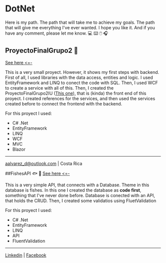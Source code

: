 # DotNet
Here is my path. The path that will take me to achieve my goals. The path that will give me everything I've ever wanted.
I hope you like it. And if you have any comment, please let me know. :computer: :keyboard: :computer_mouse: :headphones:

## ProyectoFinalGrupo2 :fork_and_knife:
[See here <=-](https://github.com/aalvareznet/DotNet/tree/main/ProyectoFinalGrupo2)

This is a very small proyect. However, it shows my first steps with backend. First of all, I used libraries with the data access, entities and logic. I used EntityFramework and LINQ to conect the code with SQL. Then, I used WCF to create a service with all of this. Then, I created the ProyectoFinalGrupo2IU ([This one](https://github.com/aalvareznet/DotNet/tree/main/ProyectoFinalGrupo2IU)), that is (kinda) the front end of this proyect. I created references for the services, and then used the services created before to connect the frontend with the backend.

For this proyect I used:
- C# .Net
- EntityFramework
- LINQ
- WCF
- MVC
- Blazor

---

aalvarez_d@outlook.com | 
Costa Rica

##FishesAPI :fish: :whale:
[See here <=-](https://github.com/aalvareznet/DotNet/tree/main/FishesApi)

This is a very simple API, that connects with a Database. Theme in this database is fishes. In this one I created the database as **code first**, something that I've never done before. Database is conected with an API, that holds the CRUD. Then, I created some validatios using FluetValidation

For this proyect I used:
- C# .Net
- EntityFramework
- LINQ
- API
- FluentValidation

---
[Linkedin](https://www.linkedin.com/in/aalvarezd2201/) | 
[Facebook](https://www.facebook.com/anthoalvarezd/)
